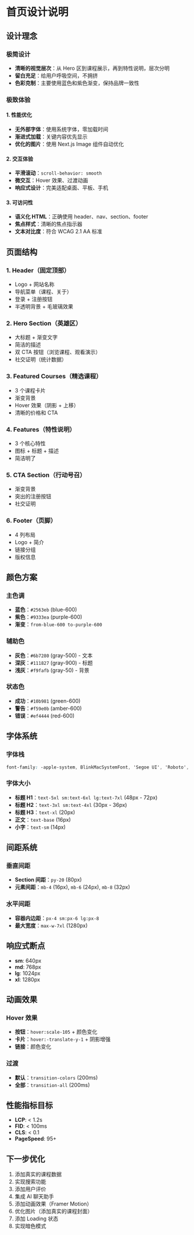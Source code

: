# 首页设计说明

## 设计理念

### 极简设计
- **清晰的视觉层次**：从 Hero 区到课程展示，再到特性说明，层次分明
- **留白充足**：给用户呼吸空间，不拥挤
- **色彩克制**：主要使用蓝色和紫色渐变，保持品牌一致性

### 极致体验

#### 1. 性能优化
- **无外部字体**：使用系统字体，零加载时间
- **渐进式加载**：关键内容优先显示
- **优化的图片**：使用 Next.js Image 组件自动优化

#### 2. 交互体验
- **平滑滚动**：`scroll-behavior: smooth`
- **微交互**：Hover 效果、过渡动画
- **响应式设计**：完美适配桌面、平板、手机

#### 3. 可访问性
- **语义化 HTML**：正确使用 header、nav、section、footer
- **焦点样式**：清晰的焦点指示器
- **文本对比度**：符合 WCAG 2.1 AA 标准

## 页面结构

### 1. Header（固定顶部）
- Logo + 网站名称
- 导航菜单（课程、关于）
- 登录 + 注册按钮
- 半透明背景 + 毛玻璃效果

### 2. Hero Section（英雄区）
- 大标题 + 渐变文字
- 简洁的描述
- 双 CTA 按钮（浏览课程、观看演示）
- 社交证明（统计数据）

### 3. Featured Courses（精选课程）
- 3 个课程卡片
- 渐变背景
- Hover 效果（阴影 + 上移）
- 清晰的价格和 CTA

### 4. Features（特性说明）
- 3 个核心特性
- 图标 + 标题 + 描述
- 简洁明了

### 5. CTA Section（行动号召）
- 渐变背景
- 突出的注册按钮
- 社交证明

### 6. Footer（页脚）
- 4 列布局
- Logo + 简介
- 链接分组
- 版权信息

## 颜色方案

### 主色调
- **蓝色**：`#2563eb` (blue-600)
- **紫色**：`#9333ea` (purple-600)
- **渐变**：`from-blue-600 to-purple-600`

### 辅助色
- **灰色**：`#6b7280` (gray-500) - 文本
- **深灰**：`#111827` (gray-900) - 标题
- **浅灰**：`#f9fafb` (gray-50) - 背景

### 状态色
- **成功**：`#10b981` (green-600)
- **警告**：`#f59e0b` (amber-600)
- **错误**：`#ef4444` (red-600)

## 字体系统

### 字体栈
```css
font-family: -apple-system, BlinkMacSystemFont, 'Segoe UI', 'Roboto', 'Helvetica Neue', Arial, sans-serif;
```

### 字体大小
- **标题 H1**：`text-5xl sm:text-6xl lg:text-7xl` (48px - 72px)
- **标题 H2**：`text-3xl sm:text-4xl` (30px - 36px)
- **标题 H3**：`text-xl` (20px)
- **正文**：`text-base` (16px)
- **小字**：`text-sm` (14px)

## 间距系统

### 垂直间距
- **Section 间距**：`py-20` (80px)
- **元素间距**：`mb-4` (16px), `mb-6` (24px), `mb-8` (32px)

### 水平间距
- **容器内边距**：`px-4 sm:px-6 lg:px-8`
- **最大宽度**：`max-w-7xl` (1280px)

## 响应式断点

- **sm**: 640px
- **md**: 768px
- **lg**: 1024px
- **xl**: 1280px

## 动画效果

### Hover 效果
- **按钮**：`hover:scale-105` + 颜色变化
- **卡片**：`hover:-translate-y-1` + 阴影增强
- **链接**：颜色变化

### 过渡
- **默认**：`transition-colors` (200ms)
- **全部**：`transition-all` (200ms)

## 性能指标目标

- **LCP**: < 1.2s
- **FID**: < 100ms
- **CLS**: < 0.1
- **PageSpeed**: 95+

## 下一步优化

1. 添加真实的课程数据
2. 实现搜索功能
3. 添加用户评价
4. 集成 AI 聊天助手
5. 添加动画效果（Framer Motion）
6. 优化图片（添加真实的课程封面）
7. 添加 Loading 状态
8. 实现暗色模式
